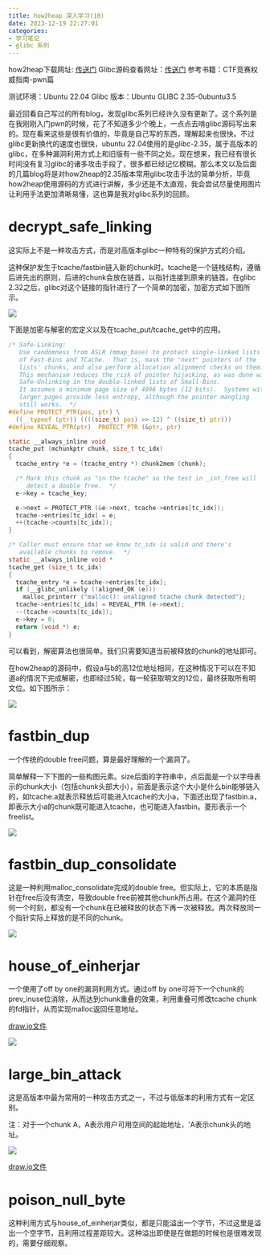 ```yaml
---
title: how2heap 深入学习(10)
date: 2023-12-19 22:27:01
categories:
- 学习笔记
- glibc 系列
---
```


how2heap下载网址: [传送门](https://github.com/shellphish/how2heap)
Glibc源码查看网址：[传送门](https://elixir.bootlin.com/glibc/glibc-2.35/source/malloc/malloc.c#L3770)
参考书籍：CTF竞赛权威指南-pwn篇

测试环境：Ubuntu 22.04
Glibc 版本：Ubuntu GLIBC 2.35-0ubuntu3.5

最近回看自己写过的所有blog，发现glibc系列已经许久没有更新了。这个系列是在我刚刚入门pwn的时候，花了不知道多少个晚上，一点点去啃glibc源码写出来的。现在看来这些是很有价值的，毕竟是自己写的东西，理解起来也很快。不过glibc更新换代的速度也很快，ubuntu 22.04使用的是glibc-2.35，属于高版本的glibc，在多种漏洞利用方式上和旧版有一些不同之处。现在想来，我已经有很长时间没有复习glibc的诸多攻击手段了，很多都已经记忆模糊。那么本文以及后面的几篇blog将是对how2heap的2.35版本常用glibc攻击手法的简单分析，毕竟how2heap使用源码的方式进行讲解，多少还是不太直观，我会尝试尽量使用图片让利用手法更加清晰易懂，这也算是我对glibc系列的回顾。

# decrypt_safe_linking
这实际上不是一种攻击方式，而是对高版本glibc一种特有的保护方式的介绍。

这种保护发生于tcache/fastbin链入新的chunk时。tcache是一个链栈结构，遵循后进先出的原则，后进的chunk会放在链首，以指针连接到原来的链首。在glibc 2.32之后，glibc对这个链接的指针进行了一个简单的加密，加密方式如下图所示。

![](1.png)

下面是加密与解密的宏定义以及在tcache_put/tcache_get中的应用。

```c
/* Safe-Linking:
   Use randomness from ASLR (mmap_base) to protect single-linked lists
   of Fast-Bins and TCache.  That is, mask the "next" pointers of the
   lists' chunks, and also perform allocation alignment checks on them.
   This mechanism reduces the risk of pointer hijacking, as was done with
   Safe-Unlinking in the double-linked lists of Small-Bins.
   It assumes a minimum page size of 4096 bytes (12 bits).  Systems with
   larger pages provide less entropy, although the pointer mangling
   still works.  */
#define PROTECT_PTR(pos, ptr) \
  ((__typeof (ptr)) ((((size_t) pos) >> 12) ^ ((size_t) ptr)))
#define REVEAL_PTR(ptr)  PROTECT_PTR (&ptr, ptr)

static __always_inline void
tcache_put (mchunkptr chunk, size_t tc_idx)
{
  tcache_entry *e = (tcache_entry *) chunk2mem (chunk);

  /* Mark this chunk as "in the tcache" so the test in _int_free will
     detect a double free.  */
  e->key = tcache_key;

  e->next = PROTECT_PTR (&e->next, tcache->entries[tc_idx]);
  tcache->entries[tc_idx] = e;
  ++(tcache->counts[tc_idx]);
}

/* Caller must ensure that we know tc_idx is valid and there's
   available chunks to remove.  */
static __always_inline void *
tcache_get (size_t tc_idx)
{
  tcache_entry *e = tcache->entries[tc_idx];
  if (__glibc_unlikely (!aligned_OK (e)))
    malloc_printerr ("malloc(): unaligned tcache chunk detected");
  tcache->entries[tc_idx] = REVEAL_PTR (e->next);
  --(tcache->counts[tc_idx]);
  e->key = 0;
  return (void *) e;
}
```

可以看到，解密算法也很简单。我们只需要知道当前被释放的chunk的地址即可。

在how2heap的源码中，假设a与b的高12位地址相同，在这种情况下可以在不知道a的情况下完成解密，也即经过5轮，每一轮获取明文的12位，最终获取所有明文位。如下图所示：

![](2.png)

# fastbin_dup
一个传统的double free问题，算是最好理解的一个漏洞了。

简单解释一下下图的一些构图元素。size后面的字符串中，点后面是一个以字母表示的chunk大小（包括chunk头部大小），前面是表示这个大小是什么bin能够链入的，如tcache.a就表示释放后可能进入tcache的大小a，下面还出现了fastbin.a，即表示大小a的chunk既可能进入tcache，也可能进入fastbin。菱形表示一个freelist。

![](3.png)

# fastbin_dup_consolidate
这是一种利用malloc_consolidate完成的double free。但实际上，它的本质是指针在free后没有清空，导致double free前被其他chunk所占用。在这个漏洞的任何一个时刻，都没有一个chunk在已被释放的状态下再一次被释放。两次释放同一个指针实际上释放的是不同的chunk。

![](4.png)

# house_of_einherjar
一个使用了off by one的漏洞利用方式。通过off by one可将下一个chunk的prev_inuse位消除，从而达到chunk重叠的效果，利用重叠可修改tcache chunk的fd指针，从而实现malloc返回任意地址。

[draw.io文件](https://hornos3.github.io/2023/12/19/how2heap-%E6%B7%B1%E5%85%A5%E5%AD%A6%E4%B9%A0-10/house_of_einherjar.drawio)

![](5.png)

# large_bin_attack
这是高版本中最为常用的一种攻击方式之一，不过与低版本的利用方式有一定区别。

注：对于一个chunk A，A表示用户可用空间的起始地址，'A表示chunk头的地址。

![](6.png)

[draw.io文件](https://hornos3.github.io/2023/12/19/how2heap-%E6%B7%B1%E5%85%A5%E5%AD%A6%E4%B9%A0-10/large_bin_attack.drawio)

# poison_null_byte
这种利用方式与house_of_einherjar类似，都是只能溢出一个字节，不过这里是溢出一个空字节，且利用过程差距较大。这种溢出即使是在做题的时候也是很难发现的，需要仔细观察。

